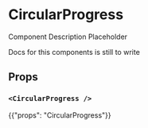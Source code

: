 # CircularProgress

<p class="description">Component Description Placeholder</p>

Docs for this components is still to write

## Props

### `<CircularProgress />`

{{"props": "CircularProgress"}}